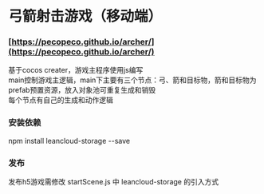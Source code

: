 # 弓箭射击游戏（移动端）

### [https://pecopeco.github.io/archer/](https://pecopeco.github.io/archer/)

基于cocos creater，游戏主程序使用js编写<br>
main控制游戏主逻辑，main下主要有三个节点：弓、箭和目标物，箭和目标物为prefab预置资源，放入对象池可重复生成和销毁<br>
每个节点有自己的生成和动作逻辑<br>

### 安装依赖

npm install leancloud-storage --save

### 发布

发布h5游戏需修改 startScene.js 中 leancloud-storage 的引入方式